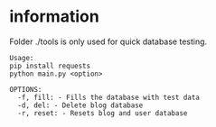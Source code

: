 # information
Folder ./tools is only used for quick database testing.
```
Usage:
pip install requests
python main.py <option>

OPTIONS:
  -f, fill: - Fills the database with test data
  -d, del: - Delete blog database
  -r, reset: - Resets blog and user database
```
